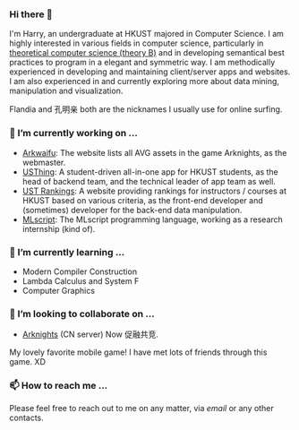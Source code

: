 ### Hi there 👋 

I'm Harry, an undergraduate at HKUST majored in Computer Science. I am highly interested in various fields in computer science, particularly in <ins>theoretical computer science (theory B)</ins> and in developing semantical best practices to program in a elegant and symmetric way. I am methodically experienced in developing and maintaining client/server apps and websites. I am also experienced in and currently exploring more about data mining, manipulation and visualization.

Flandia and 孔明亲 both are the nicknames I usually use for online surfing. 

<!--
What, why do you look at the source code? What do you want to know? 🤡

#### Why "Flandia"? 

It's from a old light novel... Flandre Scarlet? Almost, but no 😀.
-->

### 🔭 I’m currently working on ...

- [Arkwaifu](https://github.com/FlandiaYingman/arkwaifu): The website lists all AVG assets in the game Arknights, as the webmaster.
- [USThing](https://usthing.xyz/): A student-driven all-in-one app for HKUST students, as the head of backend team, and the technical leader of app team as well.
- [UST Rankings](https://github.com/ust-archive/ust-rankings): A website providing rankings for instructors / courses at HKUST based on various criteria, as the front-end developer and (sometimes) developer for the back-end data manipulation.
- [MLscript](https://github.com/hkust-taco/mlscript): The MLscript programming language, working as a research internship (kind of).

### 🌱 I’m currently learning ...

 - Modern Compiler Construction
 - Lambda Calculus and System F
 - Computer Graphics

### 👯 I’m looking to collaborate on ...

- [Arknights](https://ak.hypergryph.com/) (CN server) Now 促融共竞.

My lovely favorite mobile game! I have met lots of friends through this game. XD

### 📫 How to reach me ...

Please feel free to reach out to me on any matter, via _email_ or any other contacts.

<!--
**FlandiaYingman/FlandiaYingman** is a ✨ _special_ ✨ repository because its `README.md` (this file) appears on your GitHub profile.

Here are some ideas to get you started:

- 🔭 I’m currently working on ...
- 🌱 I’m currently learning ...
- 👯 I’m looking to collaborate on ...
- 🤔 I’m looking for help with ...
- 💬 Ask me about ...
- 📫 How to reach me: ...
- 😄 Pronouns: ...
- ⚡ Fun fact: ...
-->
